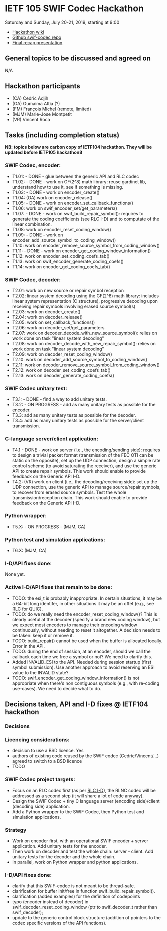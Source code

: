 # IETF 105 SWIF Codec Hackathon

Saturday and Sunday, July 20-21, 2019, starting at 9:00

* [Hackathon wiki](https://trac.ietf.org/trac/ietf/meeting/wiki/105hackathon)    
* [Github swif-codec repo](https://github.com/irtf-nwcrg/swif-codec)    
* [Final recap presentation](https://github.com/irtf-nwcrg/rg-materials/blob/master/ietf105-2019-07/swif-codec-hackathon-presentation.pdf)


## General topics to be discussed and agreed on

N/A

## Hackathon participants

* (CA) Cedric Adjih
* (OA) Oumaima Attia (?)
* (FM) François Michel (remote, limited)
* (MJM) Marie-Jose Montpetit
* (VR) Vincent Roca

## Tasks (including completion status)

**NB: topics below are carbon copy of IETF104 hackathon. They will be updated before IETF105 hackathon8**

### SWIF Codec, encoder:
* T1.01: - DONE - glue between the generic API and RLC codec
* T1.02: - DONE - work on GF(2^8) math library: reuse gardinet lib, understand how to use it, see if something is missing.
* T1.03: - DONE - work on encoder_create()
* T1.04: (OA) work on encoder_release()
* T1.05: - DONE - work on encoder_set_callback_functions()
* T1.06: work on swif_encoder_set/get_parameters()
* T1.07: - DONE - work on swif_build_repair_symbol(): requires to generate the coding coefficients (see RLC I-D) and to computate of the linear combination.
* T1.08: work on encoder_reset_coding_window()
* T1.09: - DONE - work on encoder_add_source_symbol_to_coding_window()
* T1.10: work on encoder_remove_source_symbol_from_coding_window()
* T1.11: - DONE - work on encoder_get_coding_window_information()
* T1.12: work on encoder_set_coding_coefs_tab()
* T1.13: work on swif_encoder_generate_coding_coefs()
* T1.14: work on encoder_get_coding_coefs_tab()

### SWIF Codec, decoder:
* T2.01: work on new source or repair symbol reception
* T2.02: linear system decoding using the GF(2^8) math library: includes linear system representation (C structure), progressive decoding upon receiving repair symbols involving erased source symbol(s)
* T2.03: work on decoder_create()
* T2.04: work on decoder_release()
* T2.05: work on set_callback_functions()
* T2.06: work on decoder_set/get_parameters
* T2.07: work on decoder_decode_with_new_source_symbol(): relies on work done on task "linear system decoding"
* T2.08: work on decoder_decode_with_new_repair_symbol(): relies on work done on task "linear system decoding"
* T2.09: work on decoder_reset_coding_window()
* T2.10: work on decoder_add_source_symbol_to_coding_window()
* T2.11: work on decoder_remove_source_symbol_from_coding_window()
* T2.12: work on decoder_set_coding_coefs_tab()
* T2.13: work on decoder_generate_coding_coefs()

### SWIF Codec unitary test:
* T3.1: - DONE - find a way to add unitary tests.
* T3.2: - ON PROGRESS - add as many unitary tests as possible for the encoder.
* T3.3: add as many unitary tests as possible for the decoder.
* T3.4: add as many unitary tests as possible for the server/client transmission.

### C-language server/client application:
* T4.1 - DONE - work on server (i.e., the encoding/sending side): requires to design a trivial packet format (transmission of the FEC OTI can be static on the opposite), set up the UDP connection, design a simple rate control scheme (to avoid saturating the receiver), and use the generic API to create repair symbols. This work should enable to provide feedback on the Generic API I-D.
* T4.2: (VR) work on client (i.e., the decoding/receiving side): set up the UDP connection, use the generic API to manage source/repair symbols, to recover from erased source symbols. Test the whole transmission/reception chain. This work should enable to provide feedback on the Generic API I-D.

### Python wrapper:
* T5.X: - ON PROGRESS - (MJM, CA)

### Python test and simulation applications:
* T6.X: (MJM, CA)


### I-D/API fixes done:

None yet.

### Active I-D/API fixes that remain to be done:

* TODO: the esi_t is probably inappropriate. In certain situations, it may be a 64-bit long identifer, in other situations it may be an offet (e.g., see RLC for QUIC).
* TODO: do we really need the encoder_reset_coding_window()? This is clearly useful at the decoder (specify a brand new coding window), but we expect most encoders to manage their encoding window continuously, without needing to reset it altogether. A decision needs to be taken: keep it or remove it.
* TODO: build_repair() cannot be used when the buffer is allocated locally. Error in the API.
* TODO: during the end of session, at an encoder, should we call the callback each time we free a symbol or not? We need to clarify this.
* Added INVALID_ESI to the API. Needed during session startup (first symbol submission). Use another approach to avoid reserving an ESI value to the INVALID state?
* TODO: swif_encoder_get_coding_window_information() is not appropriate when there's non contiguous symbols (e.g., with re-coding use-cases). We need to decide what to do.


## Decisions taken, API and I-D fixes @ IETF104 hackathon

### Decisions

### Licencing considerations:
* decision to use a BSD licence. Yes
* authors of existing code reused by the SWIF codec (Cedric/Vincent/...) agreed to switch to a BSD licence
* TODO

### SWIF Codec project targets:
* Focus on an RLC codec first (as per [RLC I-D](https://datatracker.ietf.org/doc/draft-ietf-tsvwg-rlc-fec-scheme/)), the RLNC codec will be addressed as a second step (it will share a lot of code anyway).
* Design the SWIF Codec + tiny C language server (encoding side)/client (decoding side) application.
* Add a Python wrapper to the SWIF Codec, then Python test and simulation applications.

### Strategy
* Work on encoder first, with an operational SWIF encoder + server application. Add unitary tests for the encoder.
* Then work on decoder and test the whole chain: server - client. Add unitary tests for the decoder and the whole chain.
* In parallel, work on Python wrapper and python applications.

### I-D/API fixes done:

* clarify that this SWIF-codec is not meant to be thread-safe.
* clarification for buffer init/free in function swif_build_repair_symbol().
* clarification (added examples) for the definition of codepoints
* typo (encoder instead of decoder) in swif_decoder_reset_coding_window (ptr to swif_decoder_t rather than swif_decoder);
* update to the generic control block structure (addition of pointers to the codec specific versions of the API functions).


